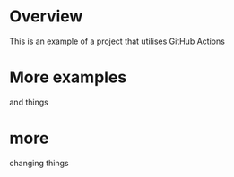 # Overview
This is an example of a project that utilises GitHub Actions

# More examples
and things

# more
changing things